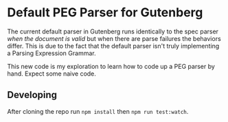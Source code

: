 # Default PEG Parser for Gutenberg

The current default parser in Gutenberg runs identically to the spec
parser _when the document is valid_ but when there are parse failures
the behaviors differ. This is due to the fact that the default parser
isn't truly implementing a Parsing Expression Grammar.

This new code is my exploration to learn how to code up a PEG parser
by hand. Expect some naive code.

## Developing

After cloning the repo run `npm install` then `npm run test:watch`.
